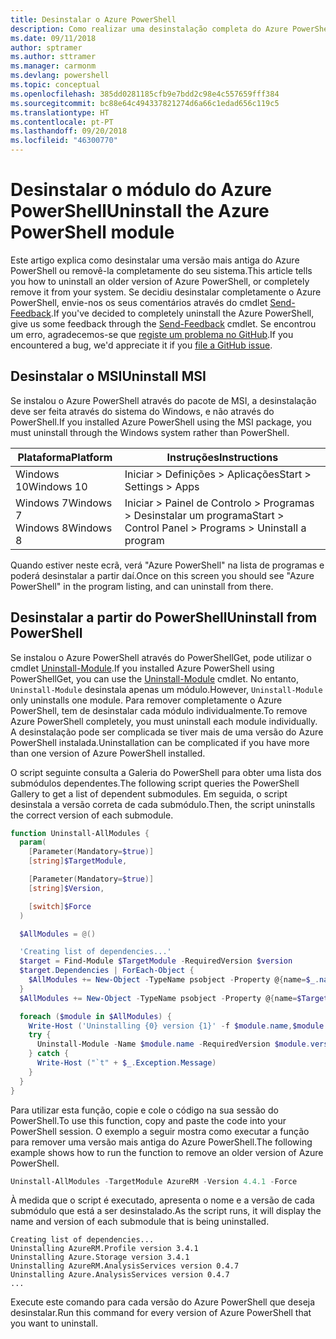 ```yaml
---
title: Desinstalar o Azure PowerShell
description: Como realizar uma desinstalação completa do Azure PowerShell
ms.date: 09/11/2018
author: sptramer
ms.author: sttramer
ms.manager: carmonm
ms.devlang: powershell
ms.topic: conceptual
ms.openlocfilehash: 385dd0281185cfb9e7bdd2c98e4c557659fff384
ms.sourcegitcommit: bc88e64c494337821274d6a66c1edad656c119c5
ms.translationtype: HT
ms.contentlocale: pt-PT
ms.lasthandoff: 09/20/2018
ms.locfileid: "46300770"
---
```

# <a name="uninstall-the-azure-powershell-module"></a><span data-ttu-id="a449f-103">Desinstalar o módulo do Azure PowerShell</span><span class="sxs-lookup"><span data-stu-id="a449f-103">Uninstall the Azure PowerShell module</span></span>

<span data-ttu-id="a449f-104">Este artigo explica como desinstalar uma versão mais antiga do Azure PowerShell ou removê-la completamente do seu sistema.</span><span class="sxs-lookup"><span data-stu-id="a449f-104">This article tells you how to uninstall an older version of Azure PowerShell, or completely remove it from your system.</span></span> <span data-ttu-id="a449f-105">Se decidiu desinstalar completamente o Azure PowerShell, envie-nos os seus comentários através do cmdlet [Send-Feedback](/powershell/module/azurerm.profile/send-feedback).</span><span class="sxs-lookup"><span data-stu-id="a449f-105">If you've decided to completely uninstall the Azure PowerShell, give us some feedback through the [Send-Feedback](/powershell/module/azurerm.profile/send-feedback) cmdlet.</span></span>
<span data-ttu-id="a449f-106">Se encontrou um erro, agradecemos-se que [registe um problema no GitHub](https://github.com/azure/azure-powershell/issues).</span><span class="sxs-lookup"><span data-stu-id="a449f-106">If you encountered a bug, we'd appreciate it if you [file a GitHub issue](https://github.com/azure/azure-powershell/issues).</span></span>

## <a name="uninstall-msi"></a><span data-ttu-id="a449f-107">Desinstalar o MSI</span><span class="sxs-lookup"><span data-stu-id="a449f-107">Uninstall MSI</span></span>

<span data-ttu-id="a449f-108">Se instalou o Azure PowerShell através do pacote de MSI, a desinstalação deve ser feita através do sistema do Windows, e não através do PowerShell.</span><span class="sxs-lookup"><span data-stu-id="a449f-108">If you installed Azure PowerShell using the MSI package, you must uninstall through the Windows system rather than PowerShell.</span></span>

| <span data-ttu-id="a449f-109">Plataforma</span><span class="sxs-lookup"><span data-stu-id="a449f-109">Platform</span></span> | <span data-ttu-id="a449f-110">Instruções</span><span class="sxs-lookup"><span data-stu-id="a449f-110">Instructions</span></span> |
|----------|--------------|
| <span data-ttu-id="a449f-111">Windows 10</span><span class="sxs-lookup"><span data-stu-id="a449f-111">Windows 10</span></span> | <span data-ttu-id="a449f-112">Iniciar > Definições > Aplicações</span><span class="sxs-lookup"><span data-stu-id="a449f-112">Start > Settings > Apps</span></span> |
| <span data-ttu-id="a449f-113">Windows 7</span><span class="sxs-lookup"><span data-stu-id="a449f-113">Windows 7</span></span> </br><span data-ttu-id="a449f-114">Windows 8</span><span class="sxs-lookup"><span data-stu-id="a449f-114">Windows 8</span></span> | <span data-ttu-id="a449f-115">Iniciar > Painel de Controlo > Programas > Desinstalar um programa</span><span class="sxs-lookup"><span data-stu-id="a449f-115">Start > Control Panel > Programs > Uninstall a program</span></span> |

<span data-ttu-id="a449f-116">Quando estiver neste ecrã, verá "Azure PowerShell" na lista de programas e poderá desinstalar a partir daí.</span><span class="sxs-lookup"><span data-stu-id="a449f-116">Once on this screen you should see "Azure PowerShell" in the program listing, and can uninstall from there.</span></span>

## <a name="uninstall-from-powershell"></a><span data-ttu-id="a449f-117">Desinstalar a partir do PowerShell</span><span class="sxs-lookup"><span data-stu-id="a449f-117">Uninstall from PowerShell</span></span>

<span data-ttu-id="a449f-118">Se instalou o Azure PowerShell através do PowerShellGet, pode utilizar o cmdlet [Uninstall-Module](/powershell/module/powershellget/uninstall-module).</span><span class="sxs-lookup"><span data-stu-id="a449f-118">If you installed Azure PowerShell using PowerShellGet, you can use the [Uninstall-Module](/powershell/module/powershellget/uninstall-module) cmdlet.</span></span> <span data-ttu-id="a449f-119">No entanto, `Uninstall-Module` desinstala apenas um módulo.</span><span class="sxs-lookup"><span data-stu-id="a449f-119">However, `Uninstall-Module` only uninstalls one module.</span></span> <span data-ttu-id="a449f-120">Para remover completamente o Azure PowerShell, tem de desinstalar cada módulo individualmente.</span><span class="sxs-lookup"><span data-stu-id="a449f-120">To remove Azure PowerShell completely, you must uninstall each module individually.</span></span> <span data-ttu-id="a449f-121">A desinstalação pode ser complicada se tiver mais de uma versão do Azure PowerShell instalada.</span><span class="sxs-lookup"><span data-stu-id="a449f-121">Uninstallation can be complicated if you have more than one version of Azure PowerShell installed.</span></span>

<span data-ttu-id="a449f-122">O script seguinte consulta a Galeria do PowerShell para obter uma lista dos submódulos dependentes.</span><span class="sxs-lookup"><span data-stu-id="a449f-122">The following script queries the PowerShell Gallery to get a list of dependent submodules.</span></span> <span data-ttu-id="a449f-123">Em seguida, o script desinstala a versão correta de cada submódulo.</span><span class="sxs-lookup"><span data-stu-id="a449f-123">Then, the script uninstalls the correct version of each submodule.</span></span>

```powershell
function Uninstall-AllModules {
  param(
    [Parameter(Mandatory=$true)]
    [string]$TargetModule,

    [Parameter(Mandatory=$true)]
    [string]$Version,

    [switch]$Force
  )

  $AllModules = @()

  'Creating list of dependencies...'
  $target = Find-Module $TargetModule -RequiredVersion $version
  $target.Dependencies | ForEach-Object {
    $AllModules += New-Object -TypeName psobject -Property @{name=$_.name; version=$_.requiredversion}
  }
  $AllModules += New-Object -TypeName psobject -Property @{name=$TargetModule; version=$Version}

  foreach ($module in $AllModules) {
    Write-Host ('Uninstalling {0} version {1}' -f $module.name,$module.version)
    try {
      Uninstall-Module -Name $module.name -RequiredVersion $module.version -Force:$Force -ErrorAction Stop
    } catch {
      Write-Host ("`t" + $_.Exception.Message)
    }
  }
}
```

<span data-ttu-id="a449f-124">Para utilizar esta função, copie e cole o código na sua sessão do PowerShell.</span><span class="sxs-lookup"><span data-stu-id="a449f-124">To use this function, copy and paste the code into your PowerShell session.</span></span> <span data-ttu-id="a449f-125">O exemplo a seguir mostra como executar a função para remover uma versão mais antiga do Azure PowerShell.</span><span class="sxs-lookup"><span data-stu-id="a449f-125">The following example shows how to run the function to remove an older version of Azure PowerShell.</span></span>

```powershell
Uninstall-AllModules -TargetModule AzureRM -Version 4.4.1 -Force
```

<span data-ttu-id="a449f-126">À medida que o script é executado, apresenta o nome e a versão de cada submódulo que está a ser desinstalado.</span><span class="sxs-lookup"><span data-stu-id="a449f-126">As the script runs, it will display the name and version of each submodule that is being uninstalled.</span></span>

```output
Creating list of dependencies...
Uninstalling AzureRM.Profile version 3.4.1
Uninstalling Azure.Storage version 3.4.1
Uninstalling AzureRM.AnalysisServices version 0.4.7
Uninstalling Azure.AnalysisServices version 0.4.7
...
```

<span data-ttu-id="a449f-127">Execute este comando para cada versão do Azure PowerShell que deseja desinstalar.</span><span class="sxs-lookup"><span data-stu-id="a449f-127">Run this command for every version of Azure PowerShell that you want to uninstall.</span></span>
